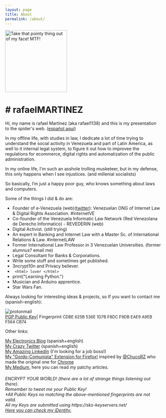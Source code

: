 ```yaml
---
layout: page
title: About
permalink: /about/
---
```


<html><body>
  <img src="https://i.imgur.com/e8z3XdH.jpg" alt="Take that pointy thing out of my face! MTF!" height="200" width="200"><h1># rafaelMARTINEZ</h1>

<p>Hi, my name is rafael Martinez (aka rafael1138) and this is my presentation to the spider's web. (<a href="https://rafael1138.github.io/acerca/">español aquí</a>)</p>

<p>In my offline life, with studies in law, I dedicate a lot of time trying to understand the social activity in Venezuela and part of Latin America, as well to it internal legal system, to figure it out how to improvee the regulations for ecommerce, digital rights and automatization of the public administration.</p>

<p>In my online life, I'm such an asshole trolling musketeer, but in my defense, this only happens when I see injustices. (and millenial socialists)</p>

<p>So basically, I’m just a happy poor guy, who knows something about laws and computers.</p>

Some of the things I did & do are:
   </body></html>

- Founder of e-Venezuela (web)(<a href="https://www.twitter.com/evenezuelaorg">twitter</a>): Venezuelan ONG of Internet Law & Digital Rights Association. #internetVE<br>
- Co-founder of the Venezuela Informatic Law Network (Red Venezolana de Derecho Informatico) - REVEDERIN (web)<br>
- Digital Activist. (still trying)
- An expert in Banking and Internet Law with a Master Sc. of International Relations & Law. #internetLAW
- Former International Law Professor in 3 Venezuelan Universities. (former alumnus? email me)
- Legal Consultant for Banks & Corporations.
- Write some stuff and sometimes get published.
- 3ncrypt10n and Privacy believer.
- <code> &lt;html&gt; lover &lt;/html&gt;</code>
- print("Learning Python.")
- Musician and Arduino apprentice.
- Star Wars Fan.
  <html><body>

<p>Always looking for interesting ideas & projects, so If you want to contact me (spanish-english):</p>

  </body></html>

![protonmail](https://user-images.githubusercontent.com/23440434/51798869-3ad96b00-21e7-11e9-86eb-546d0c3eaaf8.png)<br>
<a href="http://evenezuela.org/publickeys/rafaelmartinezprotonmail.txt">PGP Public Key</a>| Fingerprint <font size="2">CDBE 625B 536E 1D7B F8DC F9DB EAE9 A9EB F564 CB74</font><br>

Other links:<br>

<a href="https://www.ranchobobafett.org/electronics">My Electronics Blog</a> (spanish+english)<br>
<a href="https://www.twitter.com/rafaelmmv">My Crazy Twitter</a> (spanish+english)<br>
<a href="https://www.linkedin.com/in/rafaelmartinezv">My Amazing LinkedIn</a> (I'm looking for a job boss!)<br>
<a href="https://github.com/rafael1138/Gordo-Comunista">My "Gordo-Comunista" Extension for Firefox!</a> inspired by <a href="https://twitter.com/ChuchoRZ">@ChucoRZ</a> who made the original one for <a href="https://chrome.google.com/webstore/detail/nicol%C3%A1s-maduro-por-el-gor/jgdkgbhpohankoaoopmplcnilamiefdi?utm_source=chrome-app-launcher-info-dialog">Chrome</a><br>
<a href="https://medium.com/@rafaelmariomartinez">My Medium</a>, here you can read my patchy articles.<br>

<html><body>

<h6>ENCRYPT YOUR WORLD! (there are a lot of strange things listening out there).<br>
Remember to tweet me your Public Key!<br>*All Public Keys no matching the above-mentioned fingerprints are not valid.<br>
All my Keys are submitted using https://sks-keyservers.net/<br>
<a href="https://keybase.io/rmartinezv">Here you can check my iDentity.</a></h6>

</body></html>